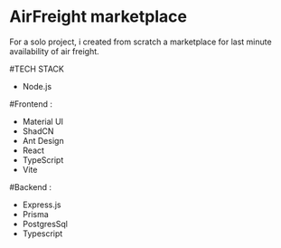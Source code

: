 # AirFreight marketplace
For a solo project, i created from scratch a marketplace for last minute availability of air freight.


#TECH STACK

- Node.js
  
#Frontend :
- Material UI
- ShadCN
- Ant Design
- React
- TypeScript
- Vite

#Backend :
- Express.js
- Prisma
- PostgresSql
- Typescript
  
